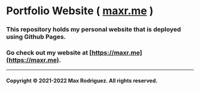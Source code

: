 # Portfolio Website ( [maxr.me](https://maxr.me) )
### This repository holds my personal website that is deployed using Github Pages.
### Go check out my website at [https://maxr.me](https://maxr.me).
---------------
#### Copyright © 2021-2022 Max Rodriguez. All rights reserved.